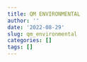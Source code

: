 ```yaml
---
title: QM ENVIRONMENTAL
author: ''
date: '2022-08-29'
slug: qm_environmental
categories: []
tags: []
---
```

